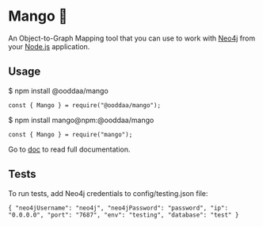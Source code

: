 # Mango 🥭

An Object-to-Graph Mapping tool that you can use to work with [Neo4j](https://neo4j.com/) from your [Node.js](https://nodejs.org/) application.

## Usage

\$ npm install @ooddaa/mango

`const { Mango } = require("@ooddaa/mango");`

\$ npm install mango@npm:@ooddaa/mango

`const { Mango } = require("mango");`

Go to [doc](https://ooddaa.github.io/mango/) to read full documentation.

## Tests

To run tests, add Neo4j credentials to config/testing.json file:

`{ "neo4jUsername": "neo4j", "neo4jPassword": "password", "ip": "0.0.0.0", "port": "7687", "env": "testing", "database": "test" }`

